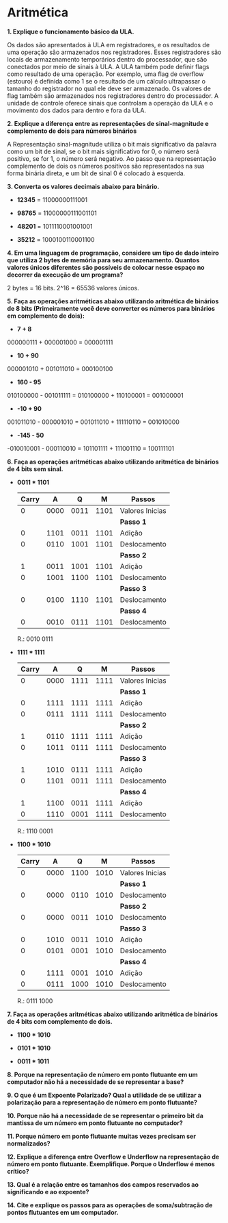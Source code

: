 # Aritmética

**1. Explique o funcionamento básico da ULA.**

Os dados são apresentados à ULA em registradores, e os resultados de uma operação são armazenados nos registradores. Esses registradores são locais de armazenamento temporários dentro do processador, que são conectados por meio de sinais à ULA.  A ULA também pode definir flags como resultado de uma operação. Por exemplo, uma flag de overflow (estouro) é definida como 1 se o resultado de um cálculo ultrapassar o tamanho do registrador no qual ele deve ser armazenado. Os valores de flag também são armazenados nos registradores dentro do processador. A unidade de controle oferece sinais que controlam a operação da ULA e o movimento dos dados para dentro e fora da ULA.

**2. Explique a diferença entre as representações de sinal-magnitude e complemento de dois para números binários**

A Representação sinal-magnitude utiliza o bit mais significativo da palavra como um bit de sinal, se o bit mais significativo for 0, o número será positivo, se for 1, o número será negativo. Ao passo que na representação complemento de dois os números positivos são representados na sua forma binária direta, e um bit de sinal 0 é colocado à esquerda.

**3. Converta os valores decimais abaixo para binário.**

* **12345** = 11000000111001

* **98765** = 11000000111001101

* **48201** = 1011110001001001

* **35212** = 1000100110001100

**4. Em uma linguagem de programação, considere um tipo de dado inteiro que utiliza 2 bytes de memória para seu armazenamento. Quantos valores únicos diferentes são possíveis de colocar nesse espaço no decorrer da execução de um programa?**

2 bytes = 16 bits.
2^16 = 65536 valores únicos.

**5. Faça as operações aritméticas abaixo utilizando aritmética de binários de 8 bits (Primeiramente você deve converter os números para binários em complemento de dois):**

* **7 + 8**

000000111 + 000001000 = 000001111

* **10 + 90**

000001010 + 001011010 = 000100100

* **160 - 95**

010100000 - 001011111 = 010100000 + 110100001 = 001000001

* **-10 + 90**

001011010 - 000001010 = 001011010 + 111110110 = 001010000

* **-145 - 50**

-010010001 - 000110010 = 101101111 + 111001110 = 100111101

**6. Faça as operações aritméticas abaixo utilizando aritmética de binários de 4 bits sem sinal.**

* **0011 * 1101**

  | Carry |  A |   Q 	  |   M     |   Passos      |
  |-------|----|--------|---------|---------------|
  |0	    |0000|  0011  |   1101  |Valores Inicias|
  |       |    |        |         | **Passo 1**   |
  |0	    |1101|  0011  |   1101  | Adição        |
  |0	    |0110|  1001  |   1101  |Deslocamento   |
  |       |    |        |         | **Passo 2**   |
  |1	    |0011|  1001  |   1101  |Adição         |
  |0	    |1001|  1100  |   1101  |Deslocamento   |
  |       |    |        |         | **Passo 3**   |
  |0	    |0100|  1110  |   1101  |Deslocamento   |
  |       |    |        |         | **Passo 4**   |
  |0	    |0010|  0111  |   1101  |Deslocamento   |

 	R.: 0010 0111

* **1111 * 1111**

  | Carry |  A |   Q 	  |   M     |   Passos      |
  |-------|----|--------|---------|---------------|
  |0	    |0000|  1111  |   1111  |Valores Inicias|
  |       |    |        |         | **Passo 1**   |
  |0	    |1111|  1111  |   1111  | Adição        |
  |0	    |0111|  1111  |   1111  |Deslocamento   |
  |       |    |        |         | **Passo 2**   |
  |1	    |0110|  1111  |   1111  |Adição         |
  |0	    |1011|  0111  |   1111  |Deslocamento   |
  |       |    |        |         | **Passo 3**   |
  |1	    |1010|  0111  |   1111  |Adição         |
  |0	    |1101|  0011  |   1111  |Deslocamento   |
  |       |    |        |         | **Passo 4**   |
  |1	    |1100|  0011  |   1111  |Adição         |
  |0	    |1110|  0001  |   1111  |Deslocamento   |

  R.: 1110 0001

* **1100 * 1010**

  | Carry |  A |   Q 	  |   M     |   Passos      |
  |-------|----|--------|---------|---------------|
  |0	    |0000|  1100  |   1010  |Valores Inicias|
  |       |    |        |         | **Passo 1**   |
  |0	    |0000|  0110  |   1010  |Deslocamento   |
  |       |    |        |         | **Passo 2**   |
  |0	    |0000|  0011  |   1010  |Deslocamento   |
  |       |    |        |         | **Passo 3**   |
  |0	    |1010|  0011  |   1010  |Adição         |
  |0	    |0101|  0001  |   1010  |Deslocamento   |
  |       |    |        |         | **Passo 4**   |
  |0	    |1111|  0001  |   1010  |Adição         |
  |0	    |0111|  1000  |   1010  |Deslocamento   |

  R.: 0111 1000

**7. Faça as operações aritméticas abaixo utilizando aritmética de binários de 4 bits com complemento de dois.**

* **1100 * 1010**

* **0101 * 1010**

* **0011 * 1011**

**8. Porque na representação de número em ponto flutuante em um computador não há a necessidade de se representar a base?**

**9. O que é um Expoente Polarizado? Qual a utilidade de se utilizar a polarização para a representação de número em ponto flutuante?**

**10. Porque não há a necessidade de se representar o primeiro bit da mantissa de um número em ponto flutuante no computador?**

**11. Porque número em ponto flutuante muitas vezes precisam ser normalizados?**

**12. Explique a diferença entre Overflow e Underflow na representação de número em ponto flutuante. Exemplifique. Porque o Underflow é menos crítico?**

**13. Qual é a relação entre os tamanhos dos campos reservados ao significando e ao expoente?**

**14. Cite e explique os passos para as operações de soma/subtração de pontos flutuantes em um computador.**